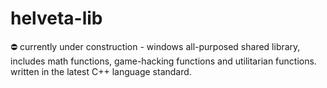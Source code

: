 # helveta-lib
⛔ currently under construction - windows all-purposed shared library, includes math functions, game-hacking functions and utilitarian functions. written in the latest C++ language standard.
